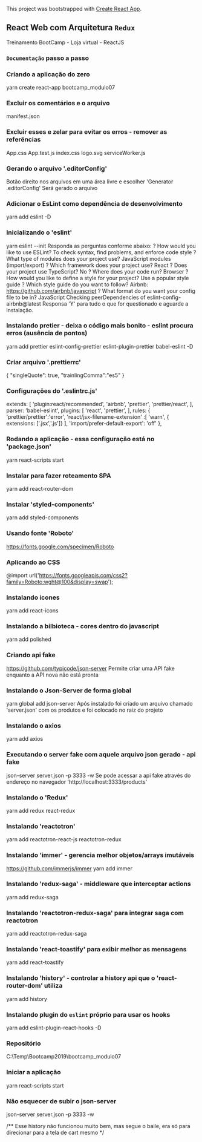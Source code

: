This project was bootstrapped with [Create React App](https://github.com/facebook/create-react-app).

## React Web com Arquitetura `Redux`

Treinamento BootCamp - Loja virtual - ReactJS <br>

### `Documentação` passo a passo

### Criando a aplicação do zero
yarn create react-app bootcamp_modulo07

### Excluir os comentários e o arquivo 
manifest.json

### Excluir esses e zelar para evitar os erros -  remover as referências
App.css
App.test.js
index.css
logo.svg
serviceWorker.js

### Gerando o arquivo '.editorConfig'
Botão direito nos arquivos em uma área livre e escolher 'Generator .editorConfig'
Será gerado o arquivo

### Adicionar o EsLint como dependência de desenvolvimento
yarn add eslint -D

### Inicializando o 'eslint'
yarn eslint --init
Responda as perguntas conforme abaixo: 
? How would you like to use ESLint? To check syntax, find problems, and enforce code style
? What type of modules does your project use? JavaScript modules (import/export)
? Which framework does your project use? React
? Does your project use TypeScript? No
? Where does your code run? Browser
? How would you like to define a style for your project? Use a popular style guide
? Which style guide do you want to follow? Airbnb: https://github.com/airbnb/javascript
? What format do you want your config file to be in? JavaScript
Checking peerDependencies of eslint-config-airbnb@latest
Responsa 'Y' para tudo o que for questionado e aguarde a instalação.

### Instalando pretier - deixa o código mais bonito - eslint procura erros (ausência de pontos)
yarn add prettier eslint-config-prettier eslint-plugin-prettier babel-eslint -D

### Criar arquivo '.prettierrc'
{
  "singleQuote": true,
  "trainlingComma":"es5"
}

### Configurações do '.eslintrc.js'
extends: [
    'plugin:react/recommended',
    'airbnb',
    'prettier',
    'prettier/react',
  ],
parser: 'babel-eslint',
plugins: [
    'react',
    'prettier',
  ],
  rules: {
    'prettier/prettier':'error',
    'react/jsx-filename-extension' :[
      'warn',
      { extensions: ['.jsx','.js']}
    ],
    'import/prefer-default-export': 'off'
  },  


### Rodando a aplicação - essa configuração está no 'package.json'
yarn react-scripts start

### Instalar para fazer roteamento SPA
yarn add react-router-dom

### Instalar 'styled-components'
yarn add styled-components

### Usando fonte 'Roboto'
https://fonts.google.com/specimen/Roboto

### Aplicando ao CSS
@import url('https://fonts.googleapis.com/css2?family=Roboto:wght@100&display=swap');

### Instalando ícones
yarn add react-icons

### Instalando a bilbioteca - cores dentro do javascript
yarn add polished

### Criando api fake
https://github.com/typicode/json-server
Permite criar uma API fake enquanto a API nova não está pronta

### Instalando o Json-Server de forma global
yarn global add json-server
Após instalado foi criado um arquivo chamado 'server.json' com os produtos e foi colocado no raiz do projeto

### Instalando o axios
yarn add axios

### Executando o server fake com aquele arquivo json gerado - api fake
json-server server.json -p 3333 -w
Se pode acessar a api fake através do endereço no navegador 'http://localhost:3333/products'

### Instalando o 'Redux'
yarn add redux react-redux

### Instalando 'reactotron'
yarn add reactotron-react-js reactotron-redux

### Instalando 'immer' - gerencia melhor objetos/arrays imutáveis
https://github.com/immerjs/immer
yarn add immer

### Instalando 'redux-saga' - middleware que interceptar actions
yarn add redux-saga

### Instalando 'reactotron-redux-saga' para integrar saga com reactotron
yarn add reactotron-redux-saga

### Instalando 'react-toastify' para exibir melhor as mensagens
yarn add react-toastify

### Instalando 'history' - controlar a history api que o 'react-router-dom' utiliza
yarn add history

### Instalando plugin do `eslint` próprio para usar os hooks
yarn add eslint-plugin-react-hooks -D
 
### Repositório
C:\Temp\Bootcamp2019\bootcamp_modulo07

### Iniciar a aplicação
yarn react-scripts start

### Não esquecer de subir o json-server
json-server server.json -p 3333 -w

/** Esse history não funcionou muito bem, mas segue o baile, era só para direcionar para a tela de cart mesmo */
 

